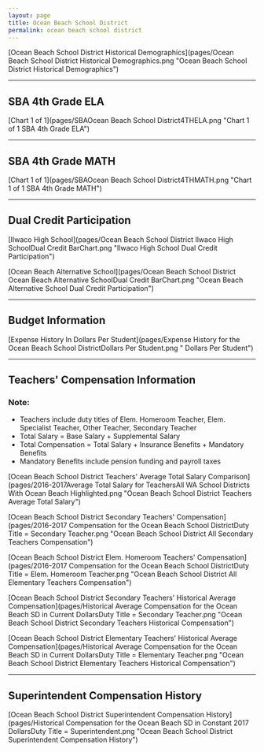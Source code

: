 ```yaml
---
layout: page
title: Ocean Beach School District
permalink: ocean beach school district
---
```



[Ocean Beach School District Historical Demographics](pages/Ocean Beach School District Historical Demographics.png "Ocean Beach School District Historical Demographics")

___

## SBA 4th Grade ELA

[Chart 1 of 1](pages/SBAOcean Beach School District4THELA.png "Chart 1 of 1 SBA 4th Grade ELA")


___

## SBA 4th Grade MATH

[Chart 1 of 1](pages/SBAOcean Beach School District4THMATH.png "Chart 1 of 1 SBA 4th Grade MATH")


___

## Dual Credit Participation

[Ilwaco High School](pages/Ocean Beach School District Ilwaco High SchoolDual Credit BarChart.png "Ilwaco High School Dual Credit Participation")

[Ocean Beach Alternative School](pages/Ocean Beach School District Ocean Beach Alternative SchoolDual Credit BarChart.png "Ocean Beach Alternative School Dual Credit Participation")


___

## Budget Information

[Expense History In Dollars Per Student](pages/Expense History for the Ocean Beach School DistrictDollars Per Student.png " Dollars Per Student")


___

## Teachers' Compensation Information
### Note:
- Teachers include duty titles of Elem. Homeroom Teacher, Elem. Specialist Teacher, Other Teacher, Secondary Teacher
- Total Salary = Base Salary + Supplemental Salary
- Total Compensation = Total Salary + Insurance Benefits + Mandatory Benefits
- Mandatory Benefits include pension funding and payroll taxes

[Ocean Beach School District Teachers' Average Total Salary Comparison](pages/2016-2017Average Total Salary for TeachersAll WA School Districts With Ocean Beach Highlighted.png "Ocean Beach School District Teachers Average Total Salary")

[Ocean Beach School District Secondary Teachers' Compensation](pages/2016-2017 Compensation for the Ocean Beach School DistrictDuty Title = Secondary Teacher.png "Ocean Beach School District All Secondary Teachers Compensation")

[Ocean Beach School District Elem. Homeroom Teachers' Compensation](pages/2016-2017 Compensation for the Ocean Beach School DistrictDuty Title = Elem. Homeroom Teacher.png "Ocean Beach School District All Elementary Teachers Compensation")

[Ocean Beach School District Secondary Teachers' Historical Average Compensation](pages/Historical Average Compensation for the Ocean Beach SD in Current DollarsDuty Title = Secondary Teacher.png "Ocean Beach School District Secondary Teachers Historical Compensation")

[Ocean Beach School District Elementary Teachers' Historical Average Compensation](pages/Historical Average Compensation for the Ocean Beach SD in Current DollarsDuty Title = Elementary Teacher.png "Ocean Beach School District Elementary Teachers Historical Compensation")


___

## Superintendent Compensation History

[Ocean Beach School District Superintendent Compensation History](pages/Historical Compensation for the Ocean Beach SD in Constant 2017 DollarsDuty Title = Superintendent.png "Ocean Beach School District Superintendent Compensation History")

